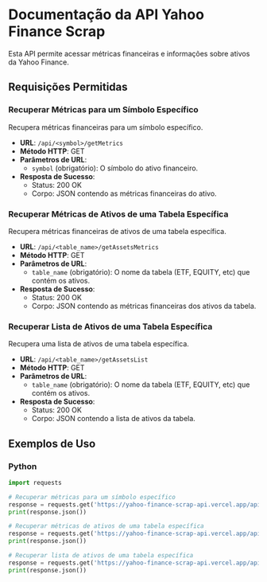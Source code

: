 # Documentação da API Yahoo Finance Scrap

Esta API permite acessar métricas financeiras e informações sobre ativos da Yahoo Finance.

## Requisições Permitidas

### Recuperar Métricas para um Símbolo Específico

Recupera métricas financeiras para um símbolo específico.

- **URL**: `/api/<symbol>/getMetrics`
- **Método HTTP**: GET
- **Parâmetros de URL**:
  - `symbol` (obrigatório): O símbolo do ativo financeiro.
- **Resposta de Sucesso**:
  - Status: 200 OK
  - Corpo: JSON contendo as métricas financeiras do ativo.

### Recuperar Métricas de Ativos de uma Tabela Específica

Recupera métricas financeiras de ativos de uma tabela específica.

- **URL**: `/api/<table_name>/getAssetsMetrics`
- **Método HTTP**: GET
- **Parâmetros de URL**:
  - `table_name` (obrigatório): O nome da tabela (ETF, EQUITY, etc) que contém os ativos.
- **Resposta de Sucesso**:
  - Status: 200 OK
  - Corpo: JSON contendo as métricas financeiras dos ativos da tabela.

### Recuperar Lista de Ativos de uma Tabela Específica

Recupera uma lista de ativos de uma tabela específica.

- **URL**: `/api/<table_name>/getAssetsList`
- **Método HTTP**: GET
- **Parâmetros de URL**:
  - `table_name` (obrigatório): O nome da tabela (ETF, EQUITY, etc) que contém os ativos.
- **Resposta de Sucesso**:
  - Status: 200 OK
  - Corpo: JSON contendo a lista de ativos da tabela.

## Exemplos de Uso

### Python

```python
import requests

# Recuperar métricas para um símbolo específico
response = requests.get('https://yahoo-finance-scrap-api.vercel.app/api/AAPL/getMetrics')
print(response.json())

# Recuperar métricas de ativos de uma tabela específica
response = requests.get('https://yahoo-finance-scrap-api.vercel.app/api/ETF/getAssetsMetrics')
print(response.json())

# Recuperar lista de ativos de uma tabela específica
response = requests.get('https://yahoo-finance-scrap-api.vercel.app/api/EQUITY/getAssetsList')
print(response.json())
